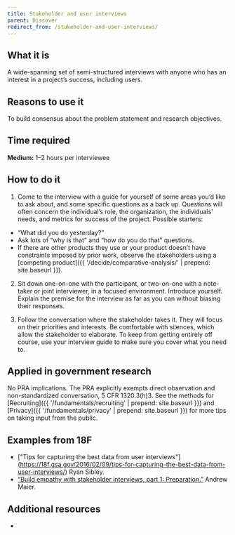 ```yaml
---
title: Stakeholder and user interviews
parent: Discover
redirect_from: /stakeholder-and-user-interviews/
---
```


## What it is

A wide-spanning set of semi-structured interviews with anyone who has an interest in a project’s success, including users.

## Reasons to use it

To build consensus about the problem statement and research objectives.

## Time required

**Medium:** 1–2 hours per interviewee

## How to do it

1. Come to the interview with a guide for yourself of some areas you’d like to ask about, and some specific questions as a back up. Questions will often concern the individual’s role, the organization, the individuals’ needs, and metrics for success of the project. Possible starters:
 - &ldquo;What did you do yesterday?&rdquo;
 - Ask lots of &ldquo;why is that&rdquo; and &ldquo;how do you do that&rdquo; questions.
 - If there are other products they use or your product doesn’t have constraints imposed by prior work, observe the stakeholders using a [competing product]({{ '/decide/comparative-analysis/' | prepend: site.baseurl }}).

2. Sit down one-on-one with the participant, or two-on-one with a note-taker or joint interviewer, in a focused environment. Introduce yourself. Explain the premise for the interview as far as you can without biasing their responses.

3. Follow the conversation where the stakeholder takes it. They will focus on their priorities and interests. Be comfortable with silences, which allow the stakeholder to elaborate. To keep from getting entirely off course, use your interview guide to make sure you cover what you need to.

## Applied in government research

No PRA implications. The PRA explicitly exempts direct observation and non-standardized conversation, 5 CFR 1320.3(h)3. See the methods for [Recruiting]({{ '/fundamentals/recruiting' | prepend: site.baseurl }}) and [Privacy]({{ '/fundamentals/privacy' | prepend: site.baseurl }}) for more tips on taking input from the public.

## Examples from 18F
 - ["Tips for capturing the best data from user interviews"] (https://18f.gsa.gov/2016/02/09/tips-for-capturing-the-best-data-from-user-interviews/) Ryan Sibley.
 - [&ldquo;Build empathy with stakeholder interviews, part 1: Preparation.&rdquo;](https://18f.gsa.gov/2016/06/20/build-empathy-with-stakeholder-interviews-part-1-preparation/) Andrew Maier.

## Additional resources

 - 
